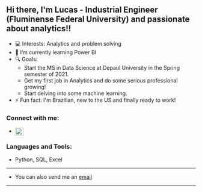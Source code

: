 ## Hi there, I'm Lucas - Industrial Engineer (Fluminense Federal University) and passionate about analytics!!

- 💻 Interests: Analytics and problem solving
- 🌱 I’m currently learning Power BI
- 🔍 Goals:
  - Start the MS in Data Science at Depaul University in the Spring semester of 2021.
  - Get my first job in Analytics and do some serious professional growing!
  - Start delving into some machine learning.
- ⚡ Fun fact: I'm Brazilian, new to the US and finally ready to work!


### Connect with me:

- [<img align="left" alt="lucasfoep | LinkedIn" width="22px" src="https://cdn.jsdelivr.net/npm/simple-icons@v3/icons/linkedin.svg" />][linkedin]

### Languages and Tools:

- Python, SQL, Excel

---

- You can also send me an [email](mailto:lucasfoep@gmail.com)

---

[linkedin]: https://www.linkedin.com/in/lucas-de-oliveira-8a76b058/
